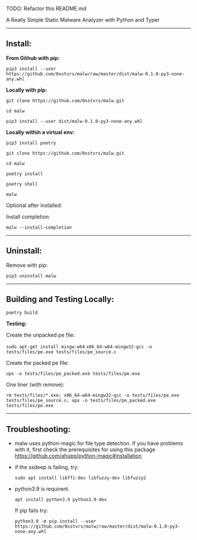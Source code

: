 TODO: Refactor this README.md

A Really Simple Static Malware Analyzer with Python and Typer

---

## Install:

**From Github with pip:**

`pip3 install --user https://github.com/0xstvrs/malw/raw/master/dist/malw-0.1.0-py3-none-any.whl`

**Locally with pip:**

`git clone https://github.com/0xstvrs/malw.git`

`cd malw`

`pip3 install --user dist/malw-0.1.0-py3-none-any.whl`

**Locally within a virtual env:**

`pip3 install poetry`

`git clone https://github.com/0xstvrs/malw.git`

`cd malw`

`poetry install`

`poetry shell`

`malw`

Optional after installed:

Install completion:

`malw --install-completion`

---

## Uninstall:

Remove with pip:

`pip3 uninstall malw`

---

## Building and Testing Locally:

`poetry build`

**Testing:** 



Create the unpacked pe file:

`sudo apt-get install mingw-w64`
`x86_64-w64-mingw32-gcc -o tests/files/pe.exe tests/files/pe_source.c`

Create the packed pe file:

`upx -o tests/files/pe_packed.exe tests/files/pe.exe`


One liner (with remove):

`rm tests/files/*.exe; x86_64-w64-mingw32-gcc -o tests/files/pe.exe tests/files/pe_source.c; upx -o tests/files/pe_packed.exe tests/files/pe.exe`

---

## Troubleshooting:
- malw uses python-magic for file type detection. If you have problems with it, first check the prerequisites for using this package https://github.com/ahupp/python-magic#installation

- if the ssdeep is failing, try:

     `sudo apt install libffi-dev libfuzzy-dev libfuzzy2`

- python3.9 is requirent. 

    `apt install python3.9 python3.9-dev`

    If pip fails try:
    
    `python3.9 -m pip install --user https://github.com/0xstvrs/malw/raw/master/dist/malw-0.1.0-py3-none-any.whl`
